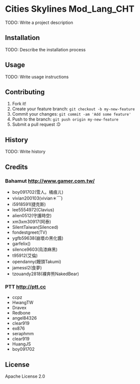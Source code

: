 # Cities Skylines Mod_Lang_CHT


TODO: Write a project description

## Installation

TODO: Describe the installation process

## Usage

TODO: Write usage instructions

## Contributing

1. Fork it!
2. Create your feature branch: `git checkout -b my-new-feature`
3. Commit your changes: `git commit -am 'Add some feature'`
4. Push to the branch: `git push origin my-new-feature`
5. Submit a pull request :D

## History

TODO: Write history

## Credits

### Bahamut http://www.gamer.com.tw/
* boy091702(雪人。橘痕ㄦ)
* vivian200103(vivian＊﹋)
* i5918591(捷克斯)
* lee5554972(Clavius)
* alien0512(守護時空)
* xm3xm30917(阿泰)
* SilentTaiwan(Silenced)
* fondestgreet(TV)
* ygfb59638(崩壞の黑化醬)
* garfelix()
* silence9603(烏漆麻黑)
* t95912(艾倫)
* opendanny(饅頭Takumi)
* jamessl2(食夢)
* tzouandy2818(裸奔熊NakedBear)

### PTT http://ptt.cc
* ccpz
* HwangTW
* Dravex
* Redbone
* angel84326
* clear919
* ex876
* seraphmm
* clear919
* HuangJS
* boy091702

## License

Apache License 2.0
